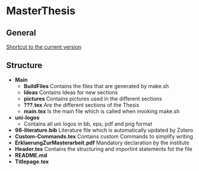 # MasterThesis
## General
[Shortcut to the current version](https://github.com/jonaspleyer/MasterThesis/blob/main/BuildFiles/main.pdf)

## Structure

- **Main**
	- **BuildFiles** Contains the files that are generated by make.sh
	- **Ideas** Contains Ideas for new sections
	- **pictures** Contains pictures used in the different sections
	- **???.tex** Are the different sections of the Thesis
	- **main.tex** Is the main file which is called when invoking make.sh
- **uni-logos**
	- Contains all uni logos in bb, eps, pdf and png format
- **98-literature.bib** Literature file which is automatically updated by Zotero
- **Custom-Commands.tex** Contains custom Commands to simplify writing
- **ErklaerungZurMasterarbeit.pdf** Mandatory declaration by the institute
- **Header.tex** Contains the structuring and importint statements fot the file
- **README.md**
- **Titlepage.tex**
